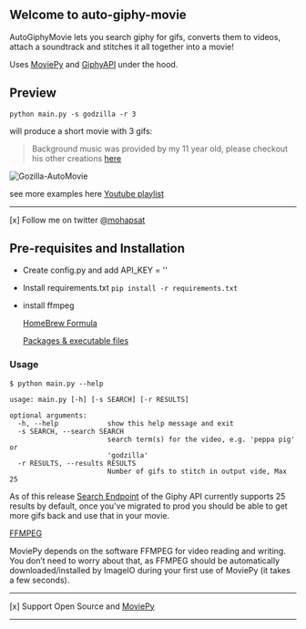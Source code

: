 ## Welcome to auto-giphy-movie

AutoGiphyMovie lets you search giphy for gifs, converts them to videos, attach a soundtrack and 
stitches it all together into a movie!

Uses 
<a href="https://zulko.github.io/moviepy/" target="_blank">MoviePy</a> and <a href="https://github.com/Giphy/GiphyAPI" target="_blank">GiphyAPI</a> under the hood.

 

## Preview

`python main.py -s godzilla -r 3` 

will produce a short movie with 3 gifs:

> Background music was provided by my 11 year old, please checkout his other creations 
><a href="https://soundcloud.com/shaurya-m" target="_blank">here</a>

<img src="https://github.com/mohapsat/auto-giphy-movie/blob/master/godzilla-automovie.gif?raw=true" alt="Gozilla-AutoMovie">

see more examples here 
<a href="https://www.youtube.com/playlist?list=PLC1K_ZG1k61h2diUlgX_m84QnaaBwJFIE" target="_blank">Youtube playlist</a>

---
[x] Follow me on twitter [@mohapsat](https://twitter.com/mohapsat)

## Pre-requisites and Installation
- Create config.py and add API_KEY = '<GIPHY-API-KEY>'
- Install requirements.txt 
    `pip install -r requirements.txt` 
- install ffmpeg
    
    [HomeBrew Formula](https://formulae.brew.sh/formula/ffmpeg)
    
    [Packages & executable files](https://www.ffmpeg.org/download.html)

### Usage

```buildoutcfg
$ python main.py --help

usage: main.py [-h] [-s SEARCH] [-r RESULTS]

optional arguments:
  -h, --help            show this help message and exit
  -s SEARCH, --search SEARCH
                        search term(s) for the video, e.g. 'peppa pig' or
                        'godzilla'
  -r RESULTS, --results RESULTS
                        Number of gifs to stitch in output vide, Max 25
```

As of this release [Search Endpoint](https://developers.giphy.com/docs/api/endpoint#search) of the Giphy API currently supports 25 results by default, once you've migrated to prod you should be able to 
get more gifs back and use that in your movie.

[FFMPEG](https://zulko.github.io/moviepy/install.html)

MoviePy depends on the software FFMPEG for video reading and writing. You don’t need to worry about that, as FFMPEG should be automatically downloaded/installed by ImageIO during your first use of MoviePy (it takes a few seconds).

---

[x] Support Open Source and [MoviePy](https://github.com/Zulko/moviepy)

---